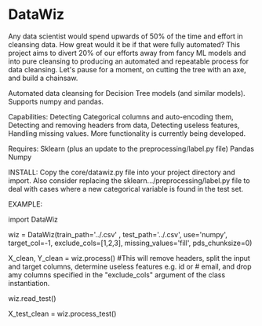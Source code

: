 # DataWiz

Any data scientist would spend upwards of 50% of the time and effort in cleansing data. How great would it be if that were fully automated? This project aims to divert 20% of our efforts away from fancy ML models and into pure cleansing to producing an automated and repeatable process for data cleansing. Let's pause for a moment, on cutting the tree with an axe, and build a chainsaw.

Automated data cleansing for Decision Tree models (and similar models). Supports numpy and pandas.

Capabilities: Detecting Categorical columns and auto-encoding them, Detecting and removing headers from data, Detecting useless features, Handling missing values. More functionality is currently being developed.

Requires: 
Sklearn (plus an update to the preprocessing/label.py file) 
Pandas 
Numpy

INSTALL:
Copy the core/datawiz.py file into your project directory and import. Also consider replacing the sklearn.../preprocessing/label.py file to deal with cases where a new categorical variable is found in the test set.

EXAMPLE:

import DataWiz

wiz = DataWiz(train_path='../.csv' ,
  test_path='../.csv',
  use='numpy', 
  target_col=-1,
  exclude_cols=[1,2,3],
  missing_values='fill',
  pds_chunksize=0)
 
X_clean, Y_clean = wiz.process() #This will remove headers, split the input and target columns, determine useless features e.g. id or 
                                 # email, and drop amy columns specified in the "exclude_cols" argument of the class instantiation.

wiz.read_test()

X_test_clean = wiz.process_test()
